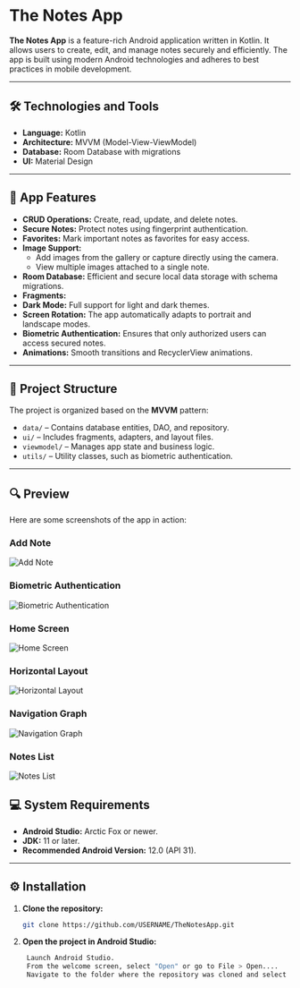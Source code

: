 # The Notes App

**The Notes App** is a feature-rich Android application written in Kotlin. It allows users to create, edit, and manage notes securely and efficiently. The app is built using modern Android technologies and adheres to best practices in mobile development.

---

## 🛠️ Technologies and Tools
- **Language:** Kotlin
- **Architecture:** MVVM (Model-View-ViewModel)
- **Database:** Room Database with migrations
- **UI:** Material Design

---

## 📱 App Features
- **CRUD Operations:** Create, read, update, and delete notes.
- **Secure Notes:** Protect notes using fingerprint authentication.
- **Favorites:** Mark important notes as favorites for easy access.
- **Image Support:**
  - Add images from the gallery or capture directly using the camera.
  - View multiple images attached to a single note.
- **Room Database:** Efficient and secure local data storage with schema migrations.
- **Fragments:**
- **Dark Mode:** Full support for light and dark themes.
- **Screen Rotation:** The app automatically adapts to portrait and landscape modes.
- **Biometric Authentication:** Ensures that only authorized users can access secured notes.
- **Animations:** Smooth transitions and RecyclerView animations.

---

## 📂 Project Structure
The project is organized based on the **MVVM** pattern:
- `data/` – Contains database entities, DAO, and repository.
- `ui/` – Includes fragments, adapters, and layout files.
- `viewmodel/` – Manages app state and business logic.
- `utils/` – Utility classes, such as biometric authentication.

---

## 🔍 Preview
Here are some screenshots of the app in action:

### Add Note
![Add Note](Preview/add.jpg)

### Biometric Authentication
![Biometric Authentication](Preview/biometric.jpg)

### Home Screen
![Home Screen](Preview/home.jpg)

### Horizontal Layout
![Horizontal Layout](Preview/horizontal.jpg)

### Navigation Graph
![Navigation Graph](Preview/nav.png)

### Notes List
![Notes List](Preview/notes.jpg)

## 💻 System Requirements
- **Android Studio:** Arctic Fox or newer.
- **JDK:** 11 or later.
- **Recommended Android Version:** 12.0 (API 31).

---

## ⚙️ Installation
1. **Clone the repository:**
   ```bash
   git clone https://github.com/USERNAME/TheNotesApp.git

2. **Open the project in Android Studio:**
   ```bash
    Launch Android Studio.
    From the welcome screen, select "Open" or go to File > Open....
    Navigate to the folder where the repository was cloned and select the project directory.



